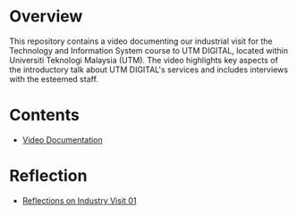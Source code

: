 # Overview
This repository contains a video documenting our industrial visit for the Technology and Information System course to UTM DIGITAL, located within Universiti Teknologi Malaysia (UTM). 
The video highlights key aspects of the introductory talk about UTM DIGITAL's services and includes interviews with the esteemed staff.
# Contents
- [Video Documentation](./INDUSTRIALVISIT01-UTMDIGITAL-GRP4SEC7.mp4)
# Reflection
- [Reflections on Industry Visit 01](./Reflections.md)

